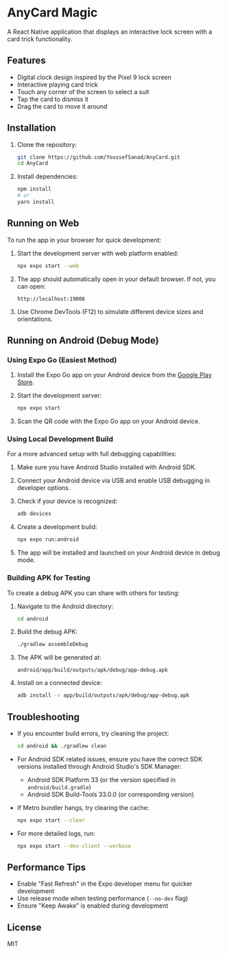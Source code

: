 # AnyCard Magic

A React Native application that displays an interactive lock screen with a card trick functionality.

## Features

- Digital clock design inspired by the Pixel 9 lock screen
- Interactive playing card trick
- Touch any corner of the screen to select a suit
- Tap the card to dismiss it
- Drag the card to move it around

## Installation

1. Clone the repository:
   ```bash
   git clone https://github.com/YoussefSanad/AnyCard.git
   cd AnyCard
   ```

2. Install dependencies:
   ```bash
   npm install
   # or
   yarn install
   ```

## Running on Web

To run the app in your browser for quick development:

1. Start the development server with web platform enabled:
   ```bash
   npx expo start --web
   ```

2. The app should automatically open in your default browser. If not, you can open:
   ```
   http://localhost:19006
   ```

3. Use Chrome DevTools (F12) to simulate different device sizes and orientations.

## Running on Android (Debug Mode)

### Using Expo Go (Easiest Method)

1. Install the Expo Go app on your Android device from the [Google Play Store](https://play.google.com/store/apps/details?id=host.exp.exponent).

2. Start the development server:
   ```bash
   npx expo start
   ```

3. Scan the QR code with the Expo Go app on your Android device.

### Using Local Development Build

For a more advanced setup with full debugging capabilities:

1. Make sure you have Android Studio installed with Android SDK.

2. Connect your Android device via USB and enable USB debugging in developer options.

3. Check if your device is recognized:
   ```bash
   adb devices
   ```

4. Create a development build:
   ```bash
   npx expo run:android
   ```

5. The app will be installed and launched on your Android device in debug mode.

### Building APK for Testing

To create a debug APK you can share with others for testing:

1. Navigate to the Android directory:
   ```bash
   cd android
   ```

2. Build the debug APK:
   ```bash
   ./gradlew assembleDebug
   ```

3. The APK will be generated at:
   ```
   android/app/build/outputs/apk/debug/app-debug.apk
   ```

4. Install on a connected device:
   ```bash
   adb install -r app/build/outputs/apk/debug/app-debug.apk
   ```

## Troubleshooting

- If you encounter build errors, try cleaning the project:
  ```bash
  cd android && ./gradlew clean
  ```

- For Android SDK related issues, ensure you have the correct SDK versions installed through Android Studio's SDK Manager:
  - Android SDK Platform 33 (or the version specified in `android/build.gradle`)
  - Android SDK Build-Tools 33.0.0 (or corresponding version)
  
- If Metro bundler hangs, try clearing the cache:
  ```bash
  npx expo start --clear
  ```

- For more detailed logs, run:
  ```bash
  npx expo start --dev-client --verbose
  ```

## Performance Tips

- Enable "Fast Refresh" in the Expo developer menu for quicker development
- Use release mode when testing performance (`--no-dev` flag)
- Ensure "Keep Awake" is enabled during development

## License

MIT
